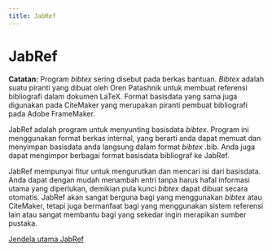 ```yaml
---
title: JabRef
---
```


# JabRef

**Catatan:** Program *bibtex* sering disebut pada berkas bantuan. *Bibtex* adalah suatu piranti yang dibuat oleh Oren Patashnik untuk membuat referensi bibliografi dalam dokumen LaTeX. Format basisdata yang sama juga digunakan pada CiteMaker yang merupakan piranti pembuat bibliografi pada Adobe FrameMaker.

JabRef adalah program untuk menyunting basisdata *bibtex*. Program ini menggunakan format berkas internal, yang berarti anda dapat memuat dan menyimpan basisdata anda langsung dalam format *bibtex* .bib. Anda juga dapat mengimpor berbagai format basisdata bibliograf ke JabRef.

JabRef mempunyai fitur untuk mengurutkan dan mencari isi dari basisdata. Anda dapat dengan mudah menambah entri tanpa harus hafal informasi utama yang diperlukan, demikian pula kunci *bibtex* dapat dibuat secara otomatis. JabRef akan sangat berguna bagi yang menggunakan *bibtex* atau CiteMaker, tetapi juga bermanfaat bagi yang menggunakan sistem referensi lain atau sangat membantu bagi yang sekedar ingin merapikan sumber pustaka.

[Jendela utama JabRef](BaseFrameHelp.md)
